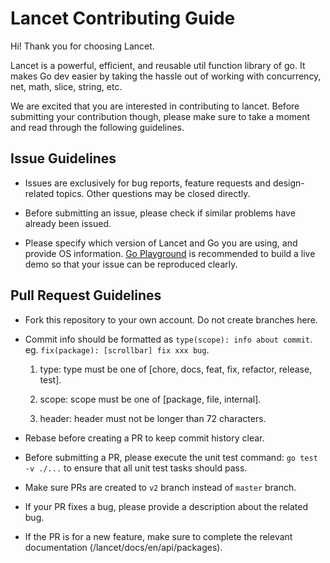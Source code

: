 # Lancet Contributing Guide

Hi! Thank you for choosing Lancet.

Lancet is a powerful, efficient, and reusable util function library of go. It makes Go dev easier by taking the hassle out of working with concurrency, net, math, slice, string, etc.

We are excited that you are interested in contributing to lancet. Before submitting your contribution though, please make sure to take a moment and read through the following guidelines.

## Issue Guidelines

- Issues are exclusively for bug reports, feature requests and design-related topics. Other questions may be closed directly.

- Before submitting an issue, please check if similar problems have already been issued.

- Please specify which version of Lancet and Go you are using, and provide OS information. [Go Playground](https://go.dev/play/) is recommended to build a live demo so that your issue can be reproduced clearly.

## Pull Request Guidelines

- Fork this repository to your own account. Do not create branches here.

- Commit info should be formatted as `type(scope): info about commit`. eg. `fix(package): [scrollbar] fix xxx bug`.

  1. type: type must be one of [chore, docs, feat, fix, refactor, release, test].

  2. scope: scope must be one of [package, file, internal].

  3. header: header must not be longer than 72 characters.

- Rebase before creating a PR to keep commit history clear.

- Before submitting a PR, please execute the unit test command: `go test -v ./...` to ensure that all unit test tasks should pass.

- Make sure PRs are created to `v2` branch instead of `master` branch.

- If your PR fixes a bug, please provide a description about the related bug.

- If the PR is for a new feature, make sure to complete the relevant documentation (/lancet/docs/en/api/packages).

